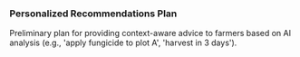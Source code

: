 ### Personalized Recommendations Plan
Preliminary plan for providing context-aware advice to farmers based on AI analysis (e.g., 'apply fungicide to plot A', 'harvest in 3 days').
